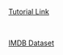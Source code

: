 [Tutorial Link](https://youtu.be/F0GQ0l2NfHA?si=aWAR7r3M7I26-o0Q)

<br>

[IMDB Dataset](https://www.kaggle.com/datasets/lakshmi25npathi/imdb-dataset-of-50k-movie-reviews)

